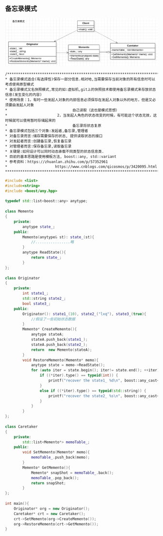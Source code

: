 ## **备忘录模式**

![Memento](./Memento.png "Memento.png")

    /**********************************************************************************************************
    * 备忘录模式适合(有选择性)保存一部分信息.相对地,当需要保存当前对象的所有信息时可以考虑使用原型模式
    * 备忘录模式又名快照模式,常见的如:虚拟机,git上的快照技术都使用备忘录模式来存放状态信息(发生变化的内容)
    * 使用场景：1，有时一些发起人对象的内部信息必须保存在发起人对象以外的地方，但是又必须要由发起人对象
    *                              自己读取（这也是模式思想）
    *                       2，当发起人角色的状态改变的时候，有可能这个状态无效，这时候就可以使用暂时存储起来的
    *                              备忘录将状态复原
    * 备忘录模式包括三个对象:发起者,备忘录,管理者
    * 对备忘录而言:储存需要保存的状态, 提供读取状态的接口
    * 对发起者而言:创建备忘录,恢复备忘录
    * 对管理者而言:保存备忘录,读取备忘录
    * 关键是:如何设计可以同时动态承载不同类型的状态信息类.
    * 目前的基本思路是使用模板方法, boost::any, std::variant
    * 参考资料：https://zhuanlan.zhihu.com/p/57352961
    *                      https://www.cnblogs.com/qicosmos/p/3420095.html
    ***********************************************************************************************************/

```cpp
#include <list>
#include<string>
#include <boost/any.hpp>

typedef std::list<boost::any> anytype;

class Memento
{
    private:
        anytype state_; 
    public:
        Memento(anytype& st): state_(st){
            //................略
        }
        anytype ReadState(){
            return state_;
        }
};

class Originator
{
    private:
        int state1_;
        std::string state2_;
        bool state3_;
    public:
        Originator(): state1_(10), state2_("lxq"), state3_(true){
            //假设了一些初始状态数据
        }
        Memento* CreateMemento(){
            anytype stateA;
            stateA.push_back(state1_);
            stateA.push_back(state2_);
            return  new Memento(stateA);
        }
        void RestoreMemento(Memento* memo){
            anytype state = memo->ReadState();
            for (auto iter = state.begin(); iter!= state.end(); ++iter) {
                if ((*iter).type() == typeid(int)) {
                    printf("recover the state1_ %d\n", boost::any_cast<int>(*iter));
                } 
                else if ((*iter).type() == typeid(std::string)) {
                    printf("recover the state2_ %s\n", boost::any_cast<std::string>(*iter).c_str());
                }
            }
        }
};

class Caretaker
{
    private:
        std::list<Memento*> memoTable_;
    public:
        void SetMemento(Memento* memo){
            memoTable_.push_back(memo);
        }
        Memento* GetMemento(){
            Memento* snapShot = memoTable_.back();
            memoTable_.pop_back();
            return snapShot;
        }
};

int main(){
    Originator* org = new Originator();
    Caretaker* crt = new Caretaker();
    crt->SetMemento(org->CreateMemento());
    org->RestoreMemento(crt->GetMemento());
}
```

